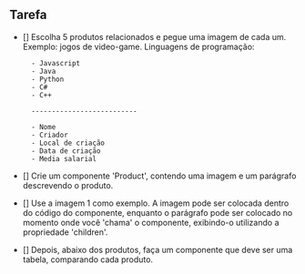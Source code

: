 ## Tarefa

- [] Escolha 5 produtos relacionados e pegue uma imagem de cada um. Exemplo: jogos de video-game.
    Linguagens de programação: 
    
        - Javascript
        - Java
        - Python
        - C#
        - C++

        --------------------------
    
        - Nome
        - Criador
        - Local de criação
        - Data de criação
        - Media salarial  
    

- [] Crie um componente 'Product', contendo uma imagem e um parágrafo descrevendo o produto. 

- [] Use a imagem 1 como exemplo. A imagem pode ser colocada dentro do código do componente, enquanto o parágrafo pode ser colocado no momento onde você 'chama' o componente, exibindo-o utilizando a propriedade 'children'.

- [] Depois, abaixo dos produtos, faça um componente que deve ser uma tabela, comparando cada produto.